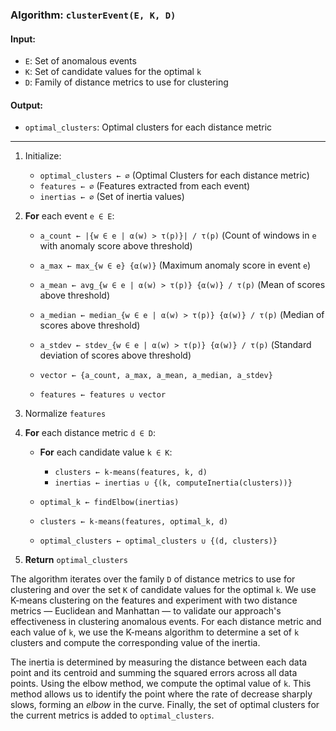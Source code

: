 ### Algorithm: `clusterEvent(E, K, D)`

#### Input:
- `E`: Set of anomalous events
- `K`: Set of candidate values for the optimal `k`
- `D`: Family of distance metrics to use for clustering

#### Output:
- `optimal_clusters`: Optimal clusters for each distance metric

---

1. Initialize:
   - `optimal_clusters ← ∅` (Optimal Clusters for each distance metric)
   - `features ← ∅` (Features extracted from each event)
   - `inertias ← ∅` (Set of inertia values)

2. **For** each event `e ∈ E`:
   - `a_count ← |{w ∈ e | α(w) > τ(p)}| / τ(p)`  (Count of windows in `e` with anomaly score above threshold)
   - `a_max ← max_{w ∈ e} {α(w)}` (Maximum anomaly score in event `e`)
   - `a_mean ← avg_{w ∈ e | α(w) > τ(p)} {α(w)} / τ(p)` (Mean of scores above threshold)
   - `a_median ← median_{w ∈ e | α(w) > τ(p)} {α(w)} / τ(p)` (Median of scores above threshold)
   - `a_stdev ← stdev_{w ∈ e | α(w) > τ(p)} {α(w)} / τ(p)` (Standard deviation of scores above threshold)
   
   - `vector ← {a_count, a_max, a_mean, a_median, a_stdev}`
   - `features ← features ∪ vector`

3. Normalize `features`

4. **For** each distance metric `d ∈ D`:
   - **For** each candidate value `k ∈ K`:
     - `clusters ← k-means(features, k, d)` 
     - `inertias ← inertias ∪ {(k, computeInertia(clusters))}` 
   
   - `optimal_k ← findElbow(inertias)`
   - `clusters ← k-means(features, optimal_k, d)`
   - `optimal_clusters ← optimal_clusters ∪ {(d, clusters)}` 

5. **Return** `optimal_clusters`

The algorithm iterates over the family `D` of distance metrics to use for clustering and over the set `K` of candidate values for the optimal `k`. We use K-means clustering on the features and experiment with two distance metrics — Euclidean and Manhattan — to validate our approach's effectiveness in clustering anomalous events. For each distance metric and each value of `k`, we use the K-means algorithm to determine a set of `k` clusters  and compute the corresponding value of the inertia.

The inertia is determined by measuring the distance between each data point and its centroid and summing the squared errors across all data points. Using the elbow method, we compute the optimal value of `k`. This method allows us to identify the point where the rate of decrease sharply slows, forming an *elbow* in the curve. Finally, the set of optimal clusters for the current metrics is added to `optimal_clusters`.
